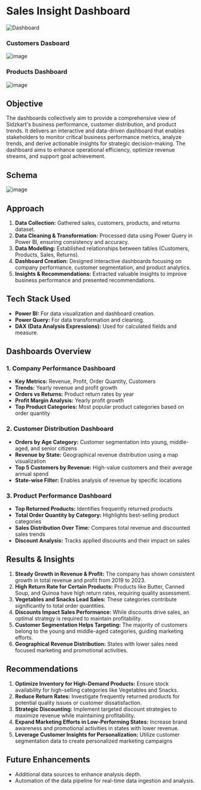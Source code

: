 # Sales Insight Dashboard
![Dashboard](https://github.com/user-attachments/assets/6fe1a39e-ea5d-45bf-a33b-7cbe8aafdd85)
### Customers Dasboard
![image](https://github.com/user-attachments/assets/6e202caf-7998-459e-b2eb-21a78ff88dab)
### Products Dashboard
![image](https://github.com/user-attachments/assets/5314fa89-2573-480d-994a-5de933104f66)

## Objective 
The dashboards collectively aim to provide a comprehensive view of Sidzkart's business performance, customer distribution, and product trends. It delivers an interactive and data-driven dashboard that enables stakeholders to monitor critical business performance metrics, analyze trends, and derive actionable insights for strategic decision-making. The dashboard aims to enhance operational efficiency, optimize revenue streams, and support goal achievement.

## Schema
![image](https://github.com/user-attachments/assets/d7ab15d3-813b-4726-b04b-fdbeed1bcc4f)

## Approach
1.	**Data Collection:** Gathered sales, customers, products, and returns dataset.
2.	**Data Cleaning & Transformation:** Processed data using Power Query in Power BI, ensuring consistency and accuracy.
3.	**Data Modelling:** Established relationships between tables (Customers, Products, Sales, Returns).
4.	**Dashboard Creation:** Designed interactive dashboards focusing on company performance, customer segmentation, and product analytics.
5.	**Insights & Recommendations:** Extracted valuable insights to improve business performance and presented recommendations.

## Tech Stack Used 
-	**Power BI:** For data visualization and dashboard creation.
-	**Power Query:** For data transformation and cleaning.
-	**DAX (Data Analysis Expressions):** Used for calculated fields and measure.

## Dashboards Overview
### 1. Company Performance Dashboard
-	**Key Metrics:** Revenue, Profit, Order Quantity, Customers
-	**Trends:** Yearly revenue and profit growth
-	**Orders vs Returns:** Product return rates by year
-	**Profit Margin Analysis:** Yearly profit growth
-	**Top Product Categories:** Most popular product categories based on order quantity
### 2. Customer Distribution Dashboard
- **Orders by Age Category:** Customer segmentation into young, middle-aged, and senior citizens
- **Revenue by State:** Geographical revenue distribution using a map visualization
- **Top 5 Customers by Revenue:** High-value customers and their average annual spend
- **State-wise Filter:** Enables analysis of revenue by specific locations
### 3. Product Performance Dashboard
- **Top Returned Products:** Identifies frequently returned products
- **Total Order Quantity by Category:** Highlights best-selling product categories
- **Sales Distribution Over Time:** Compares total revenue and discounted sales trends
- **Discount Analysis:** Tracks applied discounts and their impact on sales

## Results & Insights
1.	**Steady Growth in Revenue & Profit:** The company has shown consistent growth in total revenue and profit from 2019 to 2023.
2.	**High Return Rate for Certain Products:** Products like Butter, Canned Soup, and Quinoa have high return rates, requiring quality assessment.
3.	**Vegetables and Snacks Lead Sales:** These categories contribute significantly to total order quantities.
4.	**Discounts Impact Sales Performance:** While discounts drive sales, an optimal strategy is required to maintain profitability.
5.	**Customer Segmentation Helps Targeting:** The majority of customers belong to the young and middle-aged categories, guiding marketing efforts.
6.	**Geographical Revenue Distribution:** States with lower sales need focused marketing and promotional activities.

## Recommendations
1.	**Optimize Inventory for High-Demand Products:** Ensure stock availability for high-selling categories like Vegetables and Snacks.
2.	**Reduce Return Rates:** Investigate frequently returned products for potential quality issues or customer dissatisfaction.
3.	**Strategic Discounting:** Implement targeted discount strategies to maximize revenue while maintaining profitability.
4.	**Expand Marketing Efforts in Low-Performing States:** Increase brand awareness and promotional activities in states with lower revenue.
5.	**Leverage Customer Insights for Personalization:** Utilize customer segmentation data to create personalized marketing campaigns

## Future Enhancements
- Additional data sources to enhance analysis depth.
- Automation of the data pipeline for real-time data ingestion and analysis.


